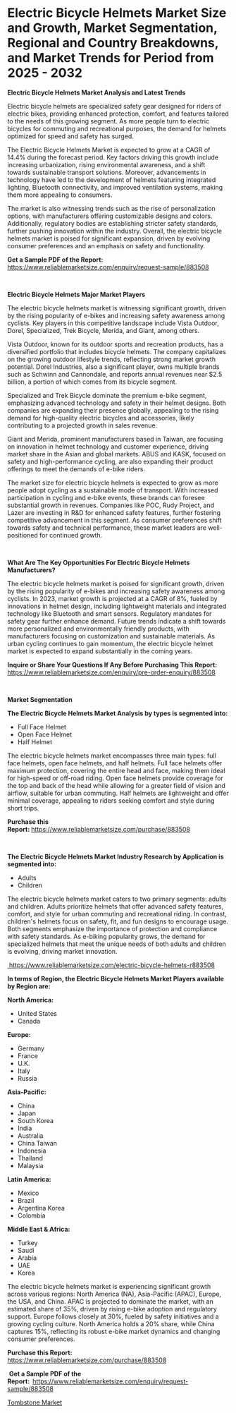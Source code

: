 <p><h1>Electric Bicycle Helmets Market Size and Growth, Market Segmentation, Regional and Country Breakdowns, and Market Trends for Period from 2025 -  2032</h1></p><p><strong>Electric Bicycle Helmets Market Analysis and Latest Trends</strong></p>
<p><p>Electric bicycle helmets are specialized safety gear designed for riders of electric bikes, providing enhanced protection, comfort, and features tailored to the needs of this growing segment. As more people turn to electric bicycles for commuting and recreational purposes, the demand for helmets optimized for speed and safety has surged.</p><p>The Electric Bicycle Helmets Market is expected to grow at a CAGR of 14.4% during the forecast period. Key factors driving this growth include increasing urbanization, rising environmental awareness, and a shift towards sustainable transport solutions. Moreover, advancements in technology have led to the development of helmets featuring integrated lighting, Bluetooth connectivity, and improved ventilation systems, making them more appealing to consumers.</p><p>The market is also witnessing trends such as the rise of personalization options, with manufacturers offering customizable designs and colors. Additionally, regulatory bodies are establishing stricter safety standards, further pushing innovation within the industry. Overall, the electric bicycle helmets market is poised for significant expansion, driven by evolving consumer preferences and an emphasis on safety and functionality.</p></p>
<p><strong>Get a Sample PDF of the Report:&nbsp;</strong> <a href="https://www.reliablemarketsize.com/enquiry/request-sample/883508?utm_campaign=2625&utm_medium=2&utm_source=Github&utm_content=ia&utm_term=05042025&utm_id=electric-bicycle-helmets">https://www.reliablemarketsize.com/enquiry/request-sample/883508</a></p>
<p>&nbsp;</p>
<p><strong>Electric Bicycle Helmets Major Market Players</strong></p>
<p><p>The electric bicycle helmets market is witnessing significant growth, driven by the rising popularity of e-bikes and increasing safety awareness among cyclists. Key players in this competitive landscape include Vista Outdoor, Dorel, Specialized, Trek Bicycle, Merida, and Giant, among others.</p><p>Vista Outdoor, known for its outdoor sports and recreation products, has a diversified portfolio that includes bicycle helmets. The company capitalizes on the growing outdoor lifestyle trends, reflecting strong market growth potential. Dorel Industries, also a significant player, owns multiple brands such as Schwinn and Cannondale, and reports annual revenues near $2.5 billion, a portion of which comes from its bicycle segment.</p><p>Specialized and Trek Bicycle dominate the premium e-bike segment, emphasizing advanced technology and safety in their helmet designs. Both companies are expanding their presence globally, appealing to the rising demand for high-quality electric bicycles and accessories, likely contributing to a projected growth in sales revenue.</p><p>Giant and Merida, prominent manufacturers based in Taiwan, are focusing on innovation in helmet technology and customer experience, driving market share in the Asian and global markets. ABUS and KASK, focused on safety and high-performance cycling, are also expanding their product offerings to meet the demands of e-bike riders.</p><p>The market size for electric bicycle helmets is expected to grow as more people adopt cycling as a sustainable mode of transport. With increased participation in cycling and e-bike events, these brands can foresee substantial growth in revenues. Companies like POC, Rudy Project, and Lazer are investing in R&D for enhanced safety features, further fostering competitive advancement in this segment. As consumer preferences shift towards safety and technical performance, these market leaders are well-positioned for continued growth.</p></p>
<p>&nbsp;</p>
<p><strong>What Are The Key Opportunities For Electric Bicycle Helmets Manufacturers?</strong></p>
<p><p>The electric bicycle helmets market is poised for significant growth, driven by the rising popularity of e-bikes and increasing safety awareness among cyclists. In 2023, market growth is projected at a CAGR of 8%, fueled by innovations in helmet design, including lightweight materials and integrated technology like Bluetooth and smart sensors. Regulatory mandates for safety gear further enhance demand. Future trends indicate a shift towards more personalized and environmentally friendly products, with manufacturers focusing on customization and sustainable materials. As urban cycling continues to gain momentum, the electric bicycle helmet market is expected to expand substantially in the coming years.</p></p>
<p><strong>Inquire or Share Your Questions If Any Before Purchasing This Report:</strong> <a href="https://www.reliablemarketsize.com/enquiry/pre-order-enquiry/883508?utm_campaign=2625&utm_medium=2&utm_source=Github&utm_content=ia&utm_term=05042025&utm_id=electric-bicycle-helmets">https://www.reliablemarketsize.com/enquiry/pre-order-enquiry/883508</a></p>
<p>&nbsp;</p>
<p><strong>Market Segmentation</strong></p>
<p><strong>The Electric Bicycle Helmets Market Analysis by types is segmented into:</strong></p>
<p><ul><li>Full Face Helmet</li><li>Open Face Helmet</li><li>Half Helmet</li></ul></p>
<p><p>The electric bicycle helmets market encompasses three main types: full face helmets, open face helmets, and half helmets. Full face helmets offer maximum protection, covering the entire head and face, making them ideal for high-speed or off-road riding. Open face helmets provide coverage for the top and back of the head while allowing for a greater field of vision and airflow, suitable for urban commuting. Half helmets are lightweight and offer minimal coverage, appealing to riders seeking comfort and style during short trips.</p></p>
<p><strong>Purchase this Report:&nbsp;</strong><a href="https://www.reliablemarketsize.com/purchase/883508?utm_campaign=2625&utm_medium=2&utm_source=Github&utm_content=ia&utm_term=05042025&utm_id=electric-bicycle-helmets">https://www.reliablemarketsize.com/purchase/883508</a></p>
<p>&nbsp;</p>
<p><strong>The Electric Bicycle Helmets Market Industry Research by Application is segmented into:</strong></p>
<p><ul><li>Adults</li><li>Children</li></ul></p>
<p><p>The electric bicycle helmets market caters to two primary segments: adults and children. Adults prioritize helmets that offer advanced safety features, comfort, and style for urban commuting and recreational riding. In contrast, children's helmets focus on safety, fit, and fun designs to encourage usage. Both segments emphasize the importance of protection and compliance with safety standards. As e-biking popularity grows, the demand for specialized helmets that meet the unique needs of both adults and children is evolving, driving market innovation.</p></p>
<p><a href="https://www.reliablemarketsize.com/electric-bicycle-helmets-r883508?utm_campaign=2625&utm_medium=2&utm_source=Github&utm_content=ia&utm_term=05042025&utm_id=electric-bicycle-helmets">&nbsp;https://www.reliablemarketsize.com/electric-bicycle-helmets-r883508</a></p>
<p><strong>In terms of Region, the Electric Bicycle Helmets Market Players available by Region are:</strong></p>
<p>
    <p> <strong> North America: </strong>
        <ul>
            <li>United States</li>
            <li>Canada</li>
        </ul>
        </p> 
    <p> <strong> Europe: </strong>
        <ul>
            <li>Germany</li>
            <li>France</li>
            <li>U.K.</li>
            <li>Italy</li>
            <li>Russia</li>
        </ul>
        </p> 
    <p> <strong> Asia-Pacific: </strong>
        <ul>
            <li>China</li>
            <li>Japan</li>
            <li>South Korea</li>
            <li>India</li>
            <li>Australia</li>
            <li>China Taiwan</li>
            <li>Indonesia</li>
            <li>Thailand</li>
            <li>Malaysia</li>
        </ul>
        </p> 
    <p> <strong> Latin America: </strong>
        <ul>
            <li>Mexico</li>
            <li>Brazil</li>
            <li>Argentina Korea</li>
            <li>Colombia</li>
        </ul>
        </p> 
    <p> <strong> Middle East & Africa: </strong>
        <ul>
            <li>Turkey</li>
            <li>Saudi</li>
            <li>Arabia</li>
            <li>UAE</li>
            <li>Korea</li>
        </ul>
    </p>
    </p>
<p><p>The electric bicycle helmets market is experiencing significant growth across various regions: North America (NA), Asia-Pacific (APAC), Europe, the USA, and China. APAC is projected to dominate the market, with an estimated share of 35%, driven by rising e-bike adoption and regulatory support. Europe follows closely at 30%, fueled by safety initiatives and a growing cycling culture. North America holds a 20% share, while China captures 15%, reflecting its robust e-bike market dynamics and changing consumer preferences.</p></p>
<p><strong>Purchase this Report: </strong><a href="https://www.reliablemarketsize.com/purchase/883508?utm_campaign=2625&utm_medium=2&utm_source=Github&utm_content=ia&utm_term=05042025&utm_id=electric-bicycle-helmets">https://www.reliablemarketsize.com/purchase/883508</a></p>
<p>&nbsp;<strong>Get a Sample PDF of the Report:&nbsp;&nbsp;</strong><a href="https://www.reliablemarketsize.com/enquiry/request-sample/883508?utm_campaign=2625&utm_medium=2&utm_source=Github&utm_content=ia&utm_term=05042025&utm_id=electric-bicycle-helmets">https://www.reliablemarketsize.com/enquiry/request-sample/883508</a></p>
<p><strong></strong></p>
<p><p><a href="https://github.com/pearlinewhite4692/Market-Research-Report-List-1/blob/main/tombstone-market.md?utm_campaign=2625&utm_medium=2&utm_source=Github&utm_content=ia&utm_term=05042025&utm_id=electric-bicycle-helmets">Tombstone Market</a></p></p>